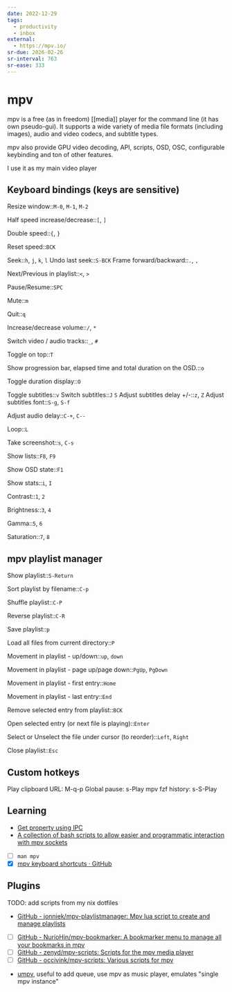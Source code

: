 ```yaml
---
date: 2022-12-29
tags:
  - productivity
  - inbox
external:
  - https://mpv.io/
sr-due: 2026-02-26
sr-interval: 763
sr-ease: 333
---
```


# mpv

mpv is a free (as in freedom) [[media]] player for the command line (it has own
pseudo-gui). It supports a wide variety of media file formats (including
images), audio and video codecs, and subtitle types.

mpv also provide GPU video decoding, API, scripts, OSD, OSC, configurable
keybinding and ton of other features.

I use it as my main video player

## Keyboard bindings (keys are sensitive)

Resize window::`M-0`, `M-1`, `M-2`

Half speed increase/decrease::`[`, `]`

Double speed::`{`, `}`

Reset speed::`BCK`

Seek::`h`, `j`, `k`, `l`
Undo last seek::`S-BCK`
Frame forward/backward::`.`, `,`

Next/Previous in playlist::`<`, `>`

Pause/Resume::`SPC`

Mute::`m`

Quit::`q`

Increase/decrease volume::`/`, `*`

Switch video / audio tracks::`_`, `#`

Toggle on top::`T`

Show progression bar, elapsed time and total duration on the OSD.::`o`

Toggle duration display::`O`

Toggle subtitles::`v`
Switch subtitles::`J` `S`
Adjust subtitles delay +/-::`z`, `Z` <!--SR:!2024-09-22,1,313-->
Adjust subtitles font::`S-g`, `S-f` <!--SR:!2024-09-22,1,313-->

Adjust audio delay::`C-+`, `C--`

Loop::`L`

Take screenshot::`s`, `C-s`

Show lists::`F8`, `F9`

Show OSD state::`F1`

Show stats::`i`, `I`

Contrast::`1`, `2`

Brightness::`3`, `4`

Gamma::`5`, `6`

Saturation::`7`, `8`


## mpv playlist manager

Show playlist::`S-Return`

Sort playlist by filename::`C-p`

Shuffle playlist::`C-P`

Reverse playlist::`C-R`

Save playlist::`p`

Load all files from current directory::`P`

Movement in playlist - up/down::`up`, `down`

Movement in playlist - page up/page down::`PgUp`, `PgDown`

Movement in playlist - first entry::`Home`

Movement in playlist - last entry::`End`

Remove selected entry from playlist::`BCK`

Open selected entry (or next file is playing)::`Enter`

Select or Unselect the file under cursor (to reorder)::`Left`, `Right`

Close playlist::`Esc`

## Custom hotkeys

Play clipboard URL: M-q-p
Global pause: s-Play
mpv fzf history: s-S-Play

## Learning

- [Get property using IPC](https://stackoverflow.com/questions/62582594/get-full-path-of-currently-playing-file-in-mpv)
- [A collection of bash scripts to allow easier and programmatic interaction with mpv sockets](https://github.com/seanbreckenridge/mpv-sockets)
- [ ] `man mpv`
- [x] [mpv keyboard shortcuts · GitHub](https://gist.github.com/flatlinebb/07caa79fd3b9f3770788df21756a4611)

## Plugins

TODO: add scripts from my nix dotfiles

- [GitHub - jonniek/mpv-playlistmanager: Mpv lua script to create and manage playlists](https://github.com/jonniek/mpv-playlistmanager)
- [ ] [GitHub - NurioHin/mpv-bookmarker: A bookmarker menu to manage all your bookmarks in mpv](https://github.com/NurioHin/mpv-bookmarker/)
- [ ] [GitHub - zenyd/mpv-scripts: Scripts for the mpv media player](https://github.com/zenyd/mpv-scripts)
- [ ] [GitHub - occivink/mpv-scripts: Various scripts for mpv](https://github.com/occivink/mpv-scripts)
- [umpv](https://github.com/mpv-player/mpv/blob/master/TOOLS/umpv), useful to
add queue, use mpv as music player, emulates "single mpv instance"

